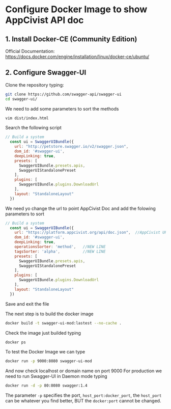 # Configure Docker Image to show AppCivist API doc

## 1. Install Docker-CE (Community Edition) 
Official Documentation: https://docs.docker.com/engine/installation/linux/docker-ce/ubuntu/

## 2. Configure Swagger-UI

Clone the repository typing:
```bash
git clone https://github.com/swagger-api/swagger-ui
cd swagger-ui/
```
We need to add some parameters to sort the methods
```bash
vim dist/index.html 
```
Search the following script

```js
// Build a system
  const ui = SwaggerUIBundle({
    url: "http://petstore.swagger.io/v2/swagger.json",
    dom_id: '#swagger-ui',
    deepLinking: true,
    presets: [
      SwaggerUIBundle.presets.apis,
      SwaggerUIStandalonePreset
    ],
    plugins: [
      SwaggerUIBundle.plugins.DownloadUrl
    ],
    layout: "StandaloneLayout"
  })
```

We need yo change the url to point AppCivist Doc and add the folowing parameters to sort

```js
// Build a system
  const ui = SwaggerUIBundle({
    url: "https://platform.appcivist.org/api/doc.json",  //AppCivist URL
    dom_id: '#swagger-ui',
    deepLinking: true,
    operationsSorter: 'method',   //NEW LINE
    tagsSorter: 'alpha',          //NEW LINE
    presets: [
      SwaggerUIBundle.presets.apis,
      SwaggerUIStandalonePreset
    ],
    plugins: [
      SwaggerUIBundle.plugins.DownloadUrl
    ],
    layout: "StandaloneLayout"
  })
```
Save and exit the file

The next step is to build the docker image

```bash
docker build -t swagger-ui-mod:lastest --no-cache .
```
Check the image just builded typing 

```bash
docker ps
```
To test the Docker Image we can type
```bash
docker run -p 9000:8080 swagger-ui-mod
```
And now check localhost or domain name on port 9000
For production we need to run Swagger-UI in Daemon mode typing
```bash
docker run -d -p 80:8080 swagger:1.4
```
The parameter `-p` specifies the port, `host_port:docker_port`, the `host_port` can be whatever you find better, BUT the `docker:port` cannot be changed.
